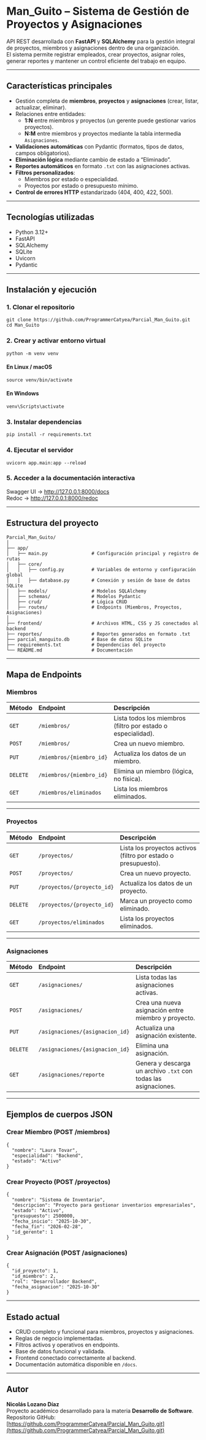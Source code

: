  # Man_Guito – Sistema de Gestión de Proyectos y Asignaciones

API REST desarrollada con **FastAPI** y **SQLAlchemy** para la gestión integral de proyectos, miembros y asignaciones dentro de una organización.  
El sistema permite registrar empleados, crear proyectos, asignar roles, generar reportes y mantener un control eficiente del trabajo en equipo.

---

## Características principales

- Gestión completa de **miembros**, **proyectos** y **asignaciones** (crear, listar, actualizar, eliminar).  
- Relaciones entre entidades:
  - **1:N** entre miembros y proyectos (un gerente puede gestionar varios proyectos).
  - **N:M** entre miembros y proyectos mediante la tabla intermedia `Asignaciones`.
- **Validaciones automáticas** con Pydantic (formatos, tipos de datos, campos obligatorios).  
- **Eliminación lógica** mediante cambio de estado a “Eliminado”.  
- **Reportes automáticos** en formato `.txt` con las asignaciones activas.  
- **Filtros personalizados**:
  - Miembros por estado o especialidad.
  - Proyectos por estado o presupuesto mínimo.  
- **Control de errores HTTP** estandarizado (404, 400, 422, 500).  

---

## Tecnologías utilizadas

- Python 3.12+
- FastAPI
- SQLAlchemy
- SQLite
- Uvicorn
- Pydantic

---

## Instalación y ejecución

### 1. Clonar el repositorio
```
git clone https://github.com/ProgrammerCatyea/Parcial_Man_Guito.git
cd Man_Guito
```

### 2. Crear y activar entorno virtual
```
python -m venv venv
```

#### En Linux / macOS
```
source venv/bin/activate
```

#### En Windows
```
venv\Scripts\activate
```

### 3. Instalar dependencias
```
pip install -r requirements.txt
```

### 4. Ejecutar el servidor
```
uvicorn app.main:app --reload
```

### 5. Acceder a la documentación interactiva

Swagger UI → http://127.0.0.1:8000/docs  
Redoc → http://127.0.0.1:8000/redoc  

---

## Estructura del proyecto
```
Parcial_Man_Guito/
│
├── app/
│   ├── main.py                # Configuración principal y registro de rutas
│   ├── core/
│   │   ├── config.py          # Variables de entorno y configuración global
│   │   ├── database.py        # Conexión y sesión de base de datos SQLite
│   ├── models/                # Modelos SQLAlchemy
│   ├── schemas/               # Modelos Pydantic
│   ├── crud/                  # Lógica CRUD
│   ├── routes/                # Endpoints (Miembros, Proyectos, Asignaciones)
│
├── frontend/                  # Archivos HTML, CSS y JS conectados al backend
├── reportes/                  # Reportes generados en formato .txt
├── parcial_manguito.db        # Base de datos SQLite
├── requirements.txt           # Dependencias del proyecto
└── README.md                  # Documentación
```

---

## Mapa de Endpoints

### Miembros
| Método | Endpoint | Descripción |
| :------ | :-------- | :------------ |
| `GET` | `/miembros/` | Lista todos los miembros (filtro por estado o especialidad). |
| `POST` | `/miembros/` | Crea un nuevo miembro. |
| `PUT` | `/miembros/{miembro_id}` | Actualiza los datos de un miembro. |
| `DELETE` | `/miembros/{miembro_id}` | Elimina un miembro (lógica, no física). |
| `GET` | `/miembros/eliminados` | Lista los miembros eliminados. |

---

### Proyectos
| Método | Endpoint | Descripción |
| :------ | :-------- | :------------ |
| `GET` | `/proyectos/` | Lista los proyectos activos (filtro por estado o presupuesto). |
| `POST` | `/proyectos/` | Crea un nuevo proyecto. |
| `PUT` | `/proyectos/{proyecto_id}` | Actualiza los datos de un proyecto. |
| `DELETE` | `/proyectos/{proyecto_id}` | Marca un proyecto como eliminado. |
| `GET` | `/proyectos/eliminados` | Lista los proyectos eliminados. |

---

### Asignaciones
| Método | Endpoint | Descripción |
| :------ | :-------- | :------------ |
| `GET` | `/asignaciones/` | Lista todas las asignaciones activas. |
| `POST` | `/asignaciones/` | Crea una nueva asignación entre miembro y proyecto. |
| `PUT` | `/asignaciones/{asignacion_id}` | Actualiza una asignación existente. |
| `DELETE` | `/asignaciones/{asignacion_id}` | Elimina una asignación. |
| `GET` | `/asignaciones/reporte` | Genera y descarga un archivo `.txt` con todas las asignaciones. |

---

## Ejemplos de cuerpos JSON

### Crear Miembro (POST /miembros)
```
{
  "nombre": "Laura Tovar",
  "especialidad": "Backend",
  "estado": "Activo"
}
```

### Crear Proyecto (POST /proyectos)
```
{
  "nombre": "Sistema de Inventario",
  "descripcion": "Proyecto para gestionar inventarios empresariales",
  "estado": "Activo",
  "presupuesto": 2500000,
  "fecha_inicio": "2025-10-30",
  "fecha_fin": "2026-02-28",
  "id_gerente": 1
}
```

### Crear Asignación (POST /asignaciones)
```
{
  "id_proyecto": 1,
  "id_miembro": 2,
  "rol": "Desarrollador Backend",
  "fecha_asignacion": "2025-10-30"
}
```

---

## Estado actual

- CRUD completo y funcional para miembros, proyectos y asignaciones.  
- Reglas de negocio implementadas.  
- Filtros activos y operativos en endpoints.  
- Base de datos funcional y validada.  
- Frontend conectado correctamente al backend.  
- Documentación automática disponible en `/docs`.  

---

## Autor

**Nicolás Lozano Díaz**  
Proyecto académico desarrollado para la materia **Desarrollo de Software**.  
Repositorio GitHub: [https://github.com/ProgrammerCatyea/Parcial_Man_Guito.git](https://github.com/ProgrammerCatyea/Parcial_Man_Guito.git)





